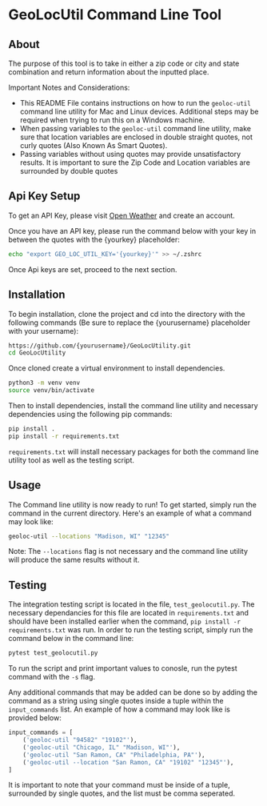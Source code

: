# GeoLocUtil Command Line Tool

## About

The purpose of this tool is to take in either a zip code or city and state combination and return information about the inputted place.

Important Notes and Considerations:

- This README File contains instructions on how to run the ``geoloc-util`` command line utility for Mac and Linux devices. Additional steps may be required when trying to run this on a Windows machine.
- When passing variables to the ``geoloc-util`` command line utility, make sure that location variables are enclosed in double straight quotes, not curly quotes (Also Known As Smart Quotes).
- Passing variables without using quotes may provide unsatisfactory results. It is important to sure the Zip Code and Location variables are surrounded by double quotes

## Api Key Setup

To get an API Key, please visit [Open Weather](https://home.openweathermap.org) and create an account.

Once you have an API key, please run the command below with your key in between the quotes with the {yourkey} placeholder:

```bash
echo "export GEO_LOC_UTIL_KEY='{yourkey}'" >> ~/.zshrc
```

Once Api keys are set, proceed to the next section.

## Installation

To begin installation, clone the project and cd into the directory with the following commands (Be sure to replace the {yourusername} placeholder with your username):

```bash
https://github.com/{yourusername}/GeoLocUtility.git
cd GeoLocUtility
```

Once cloned create a virtual environment to install dependencies.

```bash
python3 -m venv venv
source venv/bin/activate
```

Then to install dependencies, install the command line utility and necessary dependencies using the following pip commands:

```bash
pip install .
pip install -r requirements.txt
```

``requirements.txt`` will install necessary packages for both the command line utility tool as well as the testing script.

## Usage

The Command line utility is now ready to run! To get started, simply run the command in the current directory. Here's an example of what a command may look like:

```bash
geoloc-util --locations "Madison, WI" "12345"
```

Note: The ``--locations`` flag is not necessary and the command line utility will produce the same results without it.

## Testing

The integration testing script is located in the file, ``test_geolocutil.py``. The necessary dependancies for this file are located in ``requirements.txt`` and should have been installed earlier when the command, ``pip install -r requirements.txt`` was run. In order to run the testing script, simply run the command below in the command line:

```bash
pytest test_geolocutil.py
```

To run the script and print important values to conosle, run the pytest command with the ``-s`` flag.

Any additional commands that may be added can be done so by adding the command as a string using single quotes inside a tuple within the ``input_commands`` list. An example of how a command may look like is provided below:

```python
input_commands = [
    ('geoloc-util "94582" "19102"'),
    ('geoloc-util "Chicago, IL" "Madison, WI"'),
    ('geoloc-util "San Ramon, CA" "Philadelphia, PA"'),
    ('geoloc-util --location "San Ramon, CA" "19102" "12345"'),
]
```

It is important to note that your command must be inside of a tuple, surrounded by single quotes, and the list must be comma seperated.
